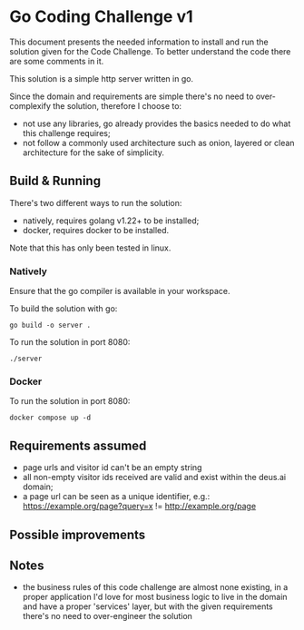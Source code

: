 # Go Coding Challenge v1

This document presents the needed information to install and run the solution given for the Code Challenge. To better
understand the code there are some comments in it.

This solution is a simple http server written in go.

Since the domain and requirements are simple there's no need to over-complexify the solution, therefore I choose to:

- not use any libraries, go already provides the basics needed to do what this challenge requires;
- not follow a commonly used architecture such as onion, layered or clean architecture for the sake of simplicity.

## Build & Running

There's two different ways to run the solution:

- natively, requires golang v1.22+ to be installed;
- docker, requires docker to be installed.

Note that this has only been tested in linux.

### Natively

Ensure that the go compiler is available in your workspace.

To build the solution with go:

```shell
go build -o server .
```

To run the solution in port 8080:

```shell
./server
```

### Docker

To run the solution in port 8080:

```shell
docker compose up -d
```

## Requirements assumed

- page urls and visitor id can't be an empty string
- all non-empty visitor ids received are valid and exist within the deus.ai domain;
- a page url can be seen as a unique identifier, e.g.: https://example.org/page?query=x != http://example.org/page

## Possible improvements

## Notes

- the business rules of this code challenge are almost none existing, in a proper application I'd love for most business logic to
  live in the domain and have a proper 'services' layer, but with the given requirements there's no need to over-engineer the solution
